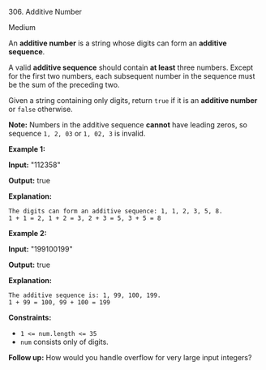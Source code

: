 ﻿306\. Additive Number

Medium

An **additive number** is a string whose digits can form an **additive sequence**.

A valid **additive sequence** should contain **at least** three numbers. Except for the first two numbers, each subsequent number in the sequence must be the sum of the preceding two.

Given a string containing only digits, return `true` if it is an **additive number** or `false` otherwise.

**Note:** Numbers in the additive sequence **cannot** have leading zeros, so sequence `1, 2, 03` or `1, 02, 3` is invalid.

**Example 1:**

**Input:** "112358"

**Output:** true

**Explanation:**

    The digits can form an additive sequence: 1, 1, 2, 3, 5, 8.
    1 + 1 = 2, 1 + 2 = 3, 2 + 3 = 5, 3 + 5 = 8 

**Example 2:**

**Input:** "199100199"

**Output:** true

**Explanation:**

    The additive sequence is: 1, 99, 100, 199.
    1 + 99 = 100, 99 + 100 = 199 

**Constraints:**

*   `1 <= num.length <= 35`
*   `num` consists only of digits.

**Follow up:** How would you handle overflow for very large input integers?